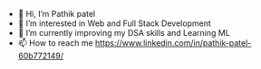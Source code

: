 - 👋 Hi, I’m Pathik patel
- 👀 I’m interested in Web and Full Stack Development
- 🌱 I’m currently improving my DSA skills and Learning ML
- 📫 How to reach me https://www.linkedin.com/in/pathik-patel-60b772149/

<!---
pathik3098/pathik3098 is a ✨ special ✨ repository because its `README.md` (this file) appears on your GitHub profile.
You can click the Preview link to take a look at your changes.
--->
